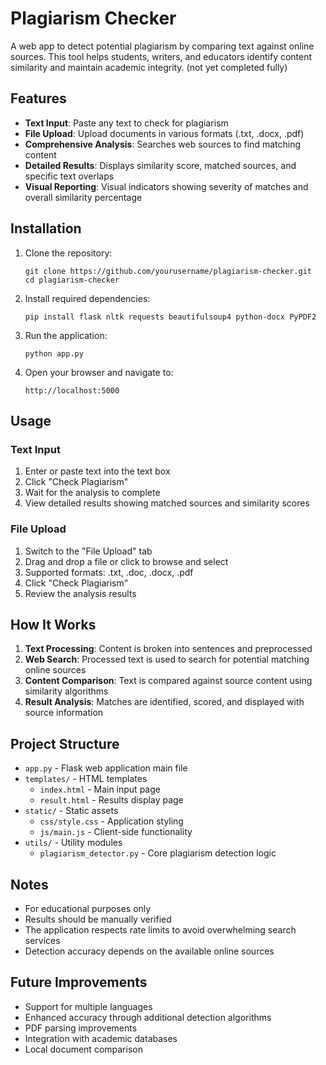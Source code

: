 # Plagiarism Checker

A web app to detect potential plagiarism by comparing text against online sources. This tool helps students, writers, and educators identify content similarity and maintain academic integrity. (not yet completed fully)

## Features

- **Text Input**: Paste any text to check for plagiarism
- **File Upload**: Upload documents in various formats (.txt, .docx, .pdf)
- **Comprehensive Analysis**: Searches web sources to find matching content
- **Detailed Results**: Displays similarity score, matched sources, and specific text overlaps
- **Visual Reporting**: Visual indicators showing severity of matches and overall similarity percentage

## Installation

1. Clone the repository:
   ```
   git clone https://github.com/yourusername/plagiarism-checker.git
   cd plagiarism-checker
   ```

2. Install required dependencies:
   ```
   pip install flask nltk requests beautifulsoup4 python-docx PyPDF2
   ```

3. Run the application:
   ```
   python app.py
   ```

4. Open your browser and navigate to:
   ```
   http://localhost:5000
   ```

## Usage

### Text Input
1. Enter or paste text into the text box
2. Click "Check Plagiarism"
3. Wait for the analysis to complete
4. View detailed results showing matched sources and similarity scores

### File Upload
1. Switch to the "File Upload" tab
2. Drag and drop a file or click to browse and select
3. Supported formats: .txt, .doc, .docx, .pdf
4. Click "Check Plagiarism"
5. Review the analysis results

## How It Works

1. **Text Processing**: Content is broken into sentences and preprocessed
2. **Web Search**: Processed text is used to search for potential matching online sources
3. **Content Comparison**: Text is compared against source content using similarity algorithms
4. **Result Analysis**: Matches are identified, scored, and displayed with source information

## Project Structure

- `app.py` - Flask web application main file
- `templates/` - HTML templates
  - `index.html` - Main input page
  - `result.html` - Results display page
- `static/` - Static assets
  - `css/style.css` - Application styling
  - `js/main.js` - Client-side functionality
- `utils/` - Utility modules
  - `plagiarism_detector.py` - Core plagiarism detection logic

## Notes

- For educational purposes only
- Results should be manually verified
- The application respects rate limits to avoid overwhelming search services
- Detection accuracy depends on the available online sources

## Future Improvements

- Support for multiple languages
- Enhanced accuracy through additional detection algorithms
- PDF parsing improvements
- Integration with academic databases
- Local document comparison
